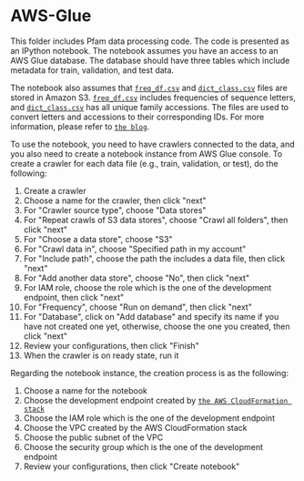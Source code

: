 # AWS-Glue

This folder includes Pfam data processing code. The code is presented as an IPython notebook. The notebook assumes you have an access to an AWS Glue database. The database should have three tables which include metadata for train, validation, and test data. 

The notebook also assumes that [`freq_df.csv`](./freq_df.csv) and [`dict_class.csv`](./dict_class.csv) files are stored in Amazon S3. [`freq_df.csv`](./freq_df.csv) includes frequencies of sequence letters, and [`dict_class.csv`](./dict_class.csv) has all unique family accessions. The files are used to convert letters and accessions to their corresponding IDs. For more information, please refer to [`the blog`](https://fahadsahli.com/leveraging-amazon-web-services-to-advance-protein-annotation/).

To use the notebook, you need to have crawlers connected to the data, and you also need to create a notebook instance from AWS Glue console. To create a crawler for each data file (e.g., train, validation, or test), do the following:
1. Create a crawler
2. Choose a name for the crawler, then click "next"
3. For "Crawler source type", choose "Data stores"
4. For "Repeat crawls of S3 data stores", choose "Crawl all folders", then click "next"
5. For "Choose a data store", choose "S3"
6. For "Crawl data in", choose "Specified path in my account"
7. For "Include path", choose the path the includes a data file, then click "next"
8. For "Add another data store", choose "No", then click "next"
9. For IAM role, choose the role which is the one of the development endpoint, then click "next"
10. For "Frequency", choose "Run on demand", then click "next"
11. For "Database", click on "Add database" and specify its name if you have not created one yet, otherwise, choose the one you created, then click "next"
12. Review your configurations, then click "Finish"
13. When the crawler is on ready state, run it

Regarding the notebook instance, the creation process is as the following:
1. Choose a name for the notebook
2. Choose the development endpoint created by [`the AWS CloudFormation stack`](https://github.com/FahadSahli/protein-annotation/blob/main/YAML-templates/training-template.yaml) 
3. Choose the IAM role which is the one of the development endpoint
4. Choose the VPC created by the AWS CloudFormation stack
5. Choose the public subnet of the VPC
6. Choose the security group which is the one of the development endpoint
7. Review your configurations, then click "Create notebook"

